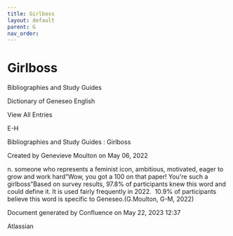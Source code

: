 ```yaml
---
title: Girlboss
layout: default
parent: G
nav_order:
---
```


# Girlboss

Bibliographies and Study Guides

Dictionary of Geneseo English

View All Entries

E-H

Bibliographies and Study Guides : Girlboss

Created by  Genevieve Moulton on May 06, 2022

n. someone who represents a feminist icon, ambitious, motivated, eager to grow and work hard“Wow, you got a 100 on that paper! You're such a girlboss”Based on survey results, 97.8% of participants knew this word and could define it. It is used fairly frequently in 2022.  10.9% of participants believe this word is specific to Geneseo.(G.Moulton, G-M, 2022)

Document generated by Confluence on May 22, 2023 12:37

Atlassian
